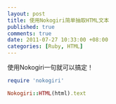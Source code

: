 ```yaml
---
layout: post
title: 使用Nokogiri简单抽取HTML文本
published: true
comments: true
date: 2011-07-27 10:33:00 +08:00
categories: [Ruby, HTML]
---
```


使用Nokogiri一句就可以搞定！

```ruby
require 'nokogiri'

Nokogiri::HTML(html).text
```
